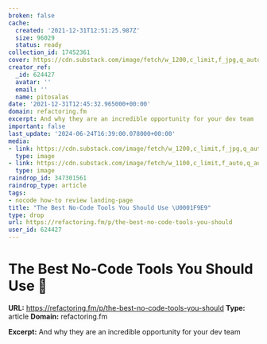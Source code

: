 ```yaml
---
broken: false
cache:
  created: '2021-12-31T12:51:25.987Z'
  size: 96029
  status: ready
collection_id: 17452361
cover: https://cdn.substack.com/image/fetch/w_1200,c_limit,f_jpg,q_auto:good,fl_progressive:steep/https%3A%2F%2Fbucketeer-e05bbc84-baa3-437e-9518-adb32be77984.s3.amazonaws.com%2Fpublic%2Fimages%2F8c0653bd-5dac-4b24-8b1b-05020ac1a0e2_2154x1668.jpeg
creator_ref:
  _id: 624427
  avatar: ''
  email: ''
  name: pitosalas
date: '2021-12-31T12:45:32.965000+00:00'
domain: refactoring.fm
excerpt: And why they are an incredible opportunity for your dev team
important: false
last_update: '2024-06-24T16:39:00.078000+00:00'
media:
- link: https://cdn.substack.com/image/fetch/w_1200,c_limit,f_jpg,q_auto:good,fl_progressive:steep/https%3A%2F%2Fbucketeer-e05bbc84-baa3-437e-9518-adb32be77984.s3.amazonaws.com%2Fpublic%2Fimages%2F8c0653bd-5dac-4b24-8b1b-05020ac1a0e2_2154x1668.jpeg
  type: image
- link: https://cdn.substack.com/image/fetch/w_1100,c_limit,f_auto,q_auto:good,fl_progressive:steep/https%3A%2F%2Fbucketeer-e05bbc84-baa3-437e-9518-adb32be77984.s3.amazonaws.com%2Fpublic%2Fimages%2F8c0653bd-5dac-4b24-8b1b-05020ac1a0e2_2154x1668.jpeg
  type: image
raindrop_id: 347301561
raindrop_type: article
tags:
- nocode how-to review landing-page
title: "The Best No-Code Tools You Should Use \U0001F9E9"
type: drop
url: https://refactoring.fm/p/the-best-no-code-tools-you-should
user_id: 624427
---
```


# The Best No-Code Tools You Should Use 🧩

**URL:** https://refactoring.fm/p/the-best-no-code-tools-you-should
**Type:** article
**Domain:** refactoring.fm

**Excerpt:** And why they are an incredible opportunity for your dev team
